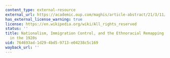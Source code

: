 ```yaml
---
content_type: external-resource
external_url: https://academic.oup.com/maghis/article-abstract/21/3/11/966191
has_external_license_warning: true
license: https://en.wikipedia.org/wiki/All_rights_reserved
status: ''
title: Nationalism, Immigration Control, and the Ethnoracial Remapping of America
  in the 1920s
uid: 764693ad-1d29-4bd5-9713-e04238c5c169
wayback_url: ''
---
```

